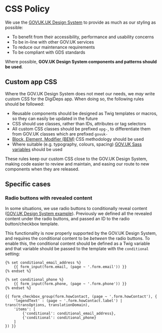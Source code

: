 # CSS Policy

We use the [GOVUK.UK Design System][govuk-ds] to provide as much as our styling as possible:

- To benefit from their accessibility, performance and usability concerns
- To be in-line with other GOV.UK services
- To reduce our maintenance requirements
- To be compliant with GDS standards

Where possible, **GOV.UK Design System components and patterns should be used**.

## Custom app CSS

Where the GOV.UK Design System does not meet our needs, we _may_ write custom CSS for the DigiDeps app. When doing so, the following rules should be followed:

- Reusable components should be designed as Twig templates or macros, so they can easily be updated in the future
- CSS should use classes, rather than IDs, attributes or tag selectors
- All custom CSS classes should be prefixed `opg-`, to differentiate them from GOV.UK classes which are prefixed `govuk-`
- [Block, Element, Modifier (BEM)][bem] CSS methodology should be used
- Where suitable (e.g. typography, colours, spacing) [GOV.UK Sass variables][govuk-ds-variables] should be used

These rules keep our custom CSS close to the GOV.UK Design System, making code easier to review and maintain, and easing our route to new components when they are released.

## Specific cases

### Radio buttons with revealed content

In some situations, we use radio buttons to conditionally reveal content ([GOV.UK Design System example][conditional-radios]). Previously we defined all the revealed content under the radio buttons, and passed an ID to the radio button/checkbox template.

This functionality is now properly supported by the GOV.UK Design System, and requires the conditional content to be _between_ the radio buttons. To enable this, the conditional content should be defined as a Twig variable and that variable should be passed to the template with the `conditional` setting:

```twig
{% set conditional_email_address %}
    {{ form_input(form.email, (page ~ '.form.email')) }}
{% endset %}

{% set conditional_phone %}
    {{ form_input(form.phone, (page ~ '.form.phone')) }}
{% endset %}

{{ form_checkbox_group(form.howContact, (page ~ '.form.howContact'), {
    'legendText' : (page ~ '.form.howContact.label') | trans(transOptions, translationDomain),
    'items': [
        {'conditional': conditional_email_address},
        {'conditional': conditional_phone}
    ]
}) }}
```

[govuk-ds]: https://design-system.service.gov.uk/
[govuk-ds-variables]: https://github.com/alphagov/govuk-frontend/tree/master/src/settings
[bem]: https://css-tricks.com/bem-101/
[conditional-radios]: https://design-system.service.gov.uk/components/radios/#conditionally-revealing-content
